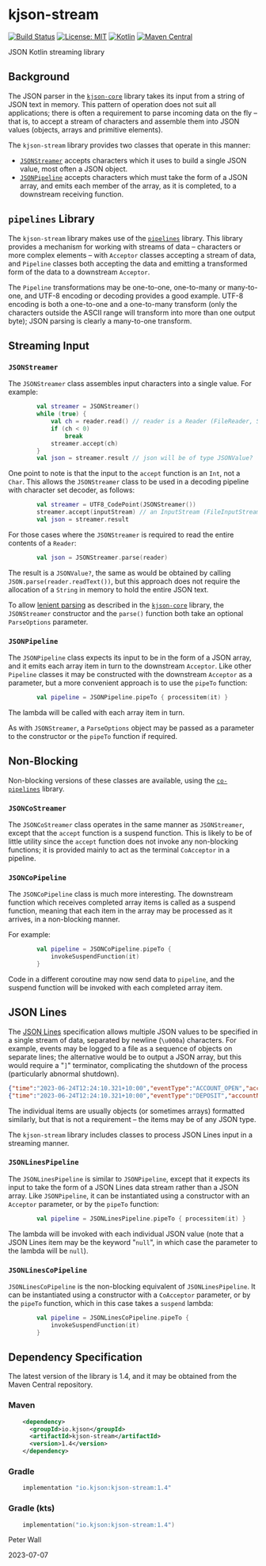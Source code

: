 # kjson-stream

[![Build Status](https://travis-ci.com/pwall567/kjson-stream.svg?branch=main)](https://app.travis-ci.com/github/pwall567/kjson-stream)
[![License: MIT](https://img.shields.io/badge/License-MIT-yellow.svg)](https://opensource.org/licenses/MIT)
[![Kotlin](https://img.shields.io/static/v1?label=Kotlin&message=v1.7.21&color=7f52ff&logo=kotlin&logoColor=7f52ff)](https://github.com/JetBrains/kotlin/releases/tag/v1.7.21)
[![Maven Central](https://img.shields.io/maven-central/v/io.kjson/kjson-stream?label=Maven%20Central)](https://search.maven.org/search?q=g:%22io.kjson%22%20AND%20a:%kjson-stream%22)

JSON Kotlin streaming library

## Background

The JSON parser in the [`kjson-core`](https://github.com/pwall567/kjson-core) library takes its input from a string of
JSON text in memory.
This pattern of operation does not suit all applications; there is often a requirement to parse incoming data on the fly
&ndash; that is, to accept a stream of characters and assemble them into JSON values (objects, arrays and primitive
elements).

The `kjson-stream` library provides two classes that operate in this manner:

- [`JSONStreamer`](#jsonstreamer) accepts characters which it uses to build a single JSON value, most often a JSON
  object.
- [`JSONPipeline`](#jsonpipeline) accepts characters which must take the form of a JSON array, and emits each member of
  the array, as it is completed, to a downstream receiving function.

## `pipelines` Library

The `kjson-stream` library makes use of the [`pipelines`](https://github.com/pwall567/pipelines) library.
This library provides a mechanism for working with streams of data &ndash; characters or more complex elements &ndash;
with `Acceptor` classes accepting a stream of data, and `Pipeline` classes both accepting the data and emitting a
transformed form of the data to a downstream `Acceptor`.

The `Pipeline` transformations may be one-to-one, one-to-many or many-to-one, and UTF-8 encoding or decoding provides a
good example.
UTF-8 encoding is both a one-to-one and a one-to-many transform (only the characters outside the ASCII range will
transform into more than one output byte); JSON parsing is clearly a many-to-one transform.

## Streaming Input

### `JSONStreamer`

The `JSONStreamer` class assembles input characters into a single value.
For example:
```kotlin
        val streamer = JSONStreamer()
        while (true) {
            val ch = reader.read() // reader is a Reader (FileReader, StringReader etc.)
            if (ch < 0)
                break
            streamer.accept(ch)
        }
        val json = streamer.result // json will be of type JSONValue?
```
One point to note is that the input to the `accept` function is an `Int`, not a `Char`.
This allows the `JSONStreamer` class to be used in a decoding pipeline with character set decoder, as follows:
```kotlin
        val streamer = UTF8_CodePoint(JSONStreamer())
        streamer.accept(inputStream) // an InputStream (FileInputStream, ByteArrayInputStream etc.)
        val json = streamer.result
```

For those cases where the `JSONStreamer` is required to read the entire contents of a `Reader`:
```kotlin
        val json = JSONStreamer.parse(reader)
```

The result is a `JSONValue?`,  the same as would be obtained by calling `JSON.parse(reader.readText())`, but this
approach does not require the allocation of a `String` in memory to hold the entire JSON text.

To allow [lenient parsing](https://github.com/pwall567/kjson-core#lenient-parsing) as described in the
[`kjson-core`](https://github.com/pwall567/kjson-core) library, the `JSONStreamer` constructor and the `parse()`
function both take an optional `ParseOptions` parameter.

### `JSONPipeline`

The `JSONPipeline` class expects its input to be in the form of a JSON array, and it emits each array item in turn to
the downstream `Acceptor`.
Like other `Pipeline` classes it may be constructed with the downstream `Acceptor` as a parameter, but a more convenient
approach is to use the `pipeTo` function:
```kotlin
        val pipeline = JSONPipeline.pipeTo { processitem(it) }
```
The lambda will be called with each array item in turn.

As with `JSONStreamer`, a `ParseOptions` object may be passed as a parameter to the constructor or the `pipeTo` function
if required.

## Non-Blocking

Non-blocking versions of these classes are available, using the
[`co-pipelines`](https://github.com/pwall567/co-pipelines) library.

### `JSONCoStreamer`

The `JSONCoStreamer` class operates in the same manner as `JSONStreamer`, except that the `accept` function is a suspend
function.
This is likely to be of little utility since the `accept` function does not invoke any non-blocking functions; it is
provided mainly to act as the terminal `CoAcceptor` in a pipeline.

### `JSONCoPipeline`

The `JSONCoPipeline` class is much more interesting.
The downstream function which receives completed array items is called as a suspend function, meaning that each item in
the array may be processed as it arrives, in a non-blocking manner.

For example:
```kotlin
        val pipeline = JSONCoPipeline.pipeTo {
            invokeSuspendFunction(it)
        }
```
Code in a different coroutine may now send data to `pipeline`, and the suspend function will be invoked with each
completed array item.

## JSON Lines

The [JSON Lines](https://jsonlines.org/) specification allows multiple JSON values to be specified in a single stream of
data, separated by newline (`\u000a`) characters.
For example, events may be logged to a file as a sequence of objects on separate lines; the alternative would be to
output a JSON array, but this would require a "`]`" terminator, complicating the shutdown of the process (particularly
abnormal shutdown).

```json lines
{"time":"2023-06-24T12:24:10.321+10:00","eventType":"ACCOUNT_OPEN","accountNumber": "123456789"}
{"time":"2023-06-24T12:24:10.321+10:00","eventType":"DEPOSIT","accountNumber": "123456789","amount":"1000.00"}
```

The individual items are usually objects (or sometimes arrays) formatted similarly, but that is not a requirement
&ndash; the items may be of any JSON type.

The `kjson-stream` library includes classes to process JSON Lines input in a streaming manner.

### `JSONLinesPipeline`

The `JSONLinesPipeline` is similar to `JSONPipeline`, except that it expects its input to take the form of a JSON Lines
data stream rather than a JSON array.
Like `JSONPipeline`, it can be instantiated using a constructor with an `Acceptor` parameter, or by the `pipeTo`
function:
```kotlin
        val pipeline = JSONLinesPipeline.pipeTo { processitem(it) }
```
The lambda will be invoked with each individual JSON value (note that a JSON Lines item may be the keyword "`null`", in
which case the parameter to the lambda will be `null`).

### `JSONLinesCoPipeline`

`JSONLinesCoPipeline` is the non-blocking equivalent of `JSONLinesPipeline`.
It can be instantiated using a constructor with a `CoAcceptor` parameter, or by the `pipeTo` function, which in this
case takes a `suspend` lambda:
```kotlin
        val pipeline = JSONLinesCoPipeline.pipeTo {
            invokeSuspendFunction(it)
        }
```

## Dependency Specification

The latest version of the library is 1.4, and it may be obtained from the Maven Central repository.

### Maven
```xml
    <dependency>
      <groupId>io.kjson</groupId>
      <artifactId>kjson-stream</artifactId>
      <version>1.4</version>
    </dependency>
```
### Gradle
```groovy
    implementation "io.kjson:kjson-stream:1.4"
```
### Gradle (kts)
```kotlin
    implementation("io.kjson:kjson-stream:1.4")
```

Peter Wall

2023-07-07
